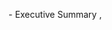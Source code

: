 <Team Name> - Executive Summary
<Week Number>, <Month Year>

<Introduction>

<Section about Vippsi Development>

<Section about Technical Implementation Status>

<Section about Exploring what’s possible with Large Language Models>

<Section about Helping teams discover their “wow, AI can do that?” moments>

<Section abou Creating a playground where everyone can experiment with AI>

<Section about Finding ways to make fintech more innovative through AI>

<Section about Next Steps>